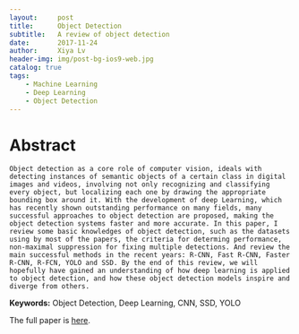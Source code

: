```yaml
---
layout:     post
title:      Object Detection
subtitle:   A review of object detection
date:       2017-11-24
author:     Xiya Lv
header-img: img/post-bg-ios9-web.jpg
catalog: true
tags:
    - Machine Learning
    - Deep Learning
    - Object Detection
---
```


# Abstract

 	Object detection as a core role of computer vision, ideals with detecting instances of semantic objects of a certain class in digital images and videos, involving not only recognizing and classifying every object, but localizing each one by drawing the appropriate bounding box around it. With the development of deep Learning, which has recently shown outstanding performance on many fields, many successful approaches to object detection are proposed, making the object detection systems faster and more accurate. In this paper, I review some basic knowledges of object detection, such as the datasets using by most of the papers, the criteria for determing performance, non-maximal suppression for fixing multiple detections. And review the main successful methods in the recent years: R-CNN, Fast R-CNN, Faster R-CNN, R-FCN, YOLO and SSD. By the end of this review, we will hopefully have gained an understanding of how deep learning is applied to object detection, and how these object detection models inspire and diverge from others.

**Keywords:** Object Detection, Deep Learning, CNN, SSD, YOLO

The full paper is [here](https://github.com/lsummer/lsummer.github.io/blob/master/_posts/ReviewofObjectDetection.pdf).

